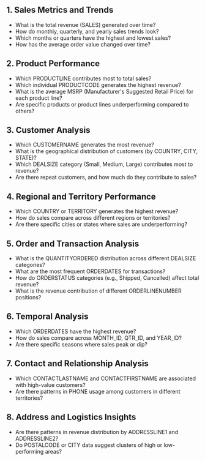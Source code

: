 ## 1. Sales Metrics and Trends
- What is the total revenue (SALES) generated over time?
- How do monthly, quarterly, and yearly sales trends look?
- Which months or quarters have the highest and lowest sales?
- How has the average order value changed over time?
## 2. Product Performance
- Which PRODUCTLINE contributes most to total sales?
- Which individual PRODUCTCODE generates the highest revenue?
- What is the average MSRP (Manufacturer's Suggested Retail Price) for each product line?
- Are specific products or product lines underperforming compared to others?
## 3. Customer Analysis
- Which CUSTOMERNAME generates the most revenue?
- What is the geographical distribution of customers (by COUNTRY, CITY, STATE)?
- Which DEALSIZE category (Small, Medium, Large) contributes most to revenue?
- Are there repeat customers, and how much do they contribute to sales?
## 4. Regional and Territory Performance
- Which COUNTRY or TERRITORY generates the highest revenue?
- How do sales compare across different regions or territories?
- Are there specific cities or states where sales are underperforming?
## 5. Order and Transaction Analysis
- What is the QUANTITYORDERED distribution across different DEALSIZE categories?
- What are the most frequent ORDERDATES for transactions?
- How do ORDERSTATUS categories (e.g., Shipped, Cancelled) affect total revenue?
- What is the revenue contribution of different ORDERLINENUMBER positions?
## 6. Temporal Analysis
- Which ORDERDATES have the highest revenue?
- How do sales compare across MONTH_ID, QTR_ID, and YEAR_ID?
- Are there specific seasons where sales peak or dip?
## 7. Contact and Relationship Analysis
- Which CONTACTLASTNAME and CONTACTFIRSTNAME are associated with high-value customers?
- Are there patterns in PHONE usage among customers in different territories?
## 8. Address and Logistics Insights
- Are there patterns in revenue distribution by ADDRESSLINE1 and ADDRESSLINE2?
- Do POSTALCODE or CITY data suggest clusters of high or low-performing areas?
